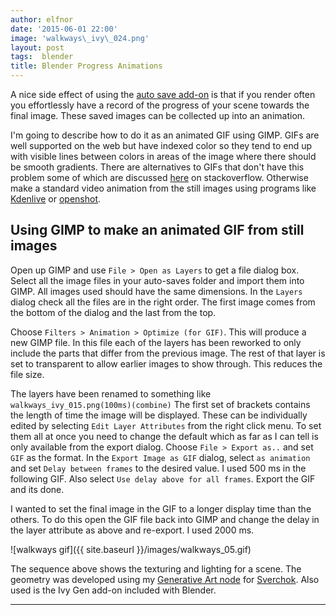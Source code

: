 ```yaml
---
author: elfnor
date: '2015-06-01 22:00'
image: 'walkways\_ivy\_024.png'
layout: post
tags:  blender
title: Blender Progress Animations
---
```


A nice side effect of using the [auto save add-on](%7Bfilename%7Dblender_auto_save_addon.md) is that if you render often you effortlessly have a record of the progress of your scene towards the final image. These saved images can be collected up into an animation.

I\'m going to describe how to do it as an animated GIF using GIMP. GIFs are well supported on the web but have indexed color so they tend to end up with visible lines between colors in areas of the image where there should be smooth gradients. There are alternatives to GIFs that don\'t have this problem some of which are discussed [here](http://stackoverflow.com/questions/6402633/what-alternatives-for-animated-gifs-are-there) on stackoverflow. Otherwise make a standard video animation from the still images using programs like [Kdenlive](https://kdenlive.org/) or [openshot](http://www.openshot.org/).

## Using GIMP to make an animated GIF from still images

Open up GIMP and use `File > Open as Layers` to get a file dialog box. Select all the image files in your auto-saves folder and import them into GIMP. All images used should have the same dimensions. In the `Layers` dialog check all the files are in the right order. The first image comes from the bottom of the dialog and the last from the top.

Choose `Filters > Animation > Optimize (for GIF)`. This will produce a new GIMP file. In this file each of the layers has been reworked to only include the parts that differ from the previous image. The rest of that layer is set to transparent to allow earlier images to show through. This reduces the file size.

The layers have been renamed to something like `walkways_ivy_015.png(100ms)(combine)` The first set of brackets contains the length of time the image will be displayed. These can be individually edited by selecting `Edit Layer Attributes` from the right click menu. To set them all at once you need to change the default which as far as I can tell is only available from the export dialog. Choose `File > Export as..` and set `GIF` as the format. In the `Export Image as GIF` dialog, select `as animation` and set `Delay between frames` to the desired value. I used 500 ms in the following GIF. Also select `Use delay above for all frames`. Export the GIF and its done.

I wanted to set the final image in the GIF to a longer display time than the others. To do this open the GIF file back into GIMP and change the delay in the layer attribute as above and re-export. I used 2000 ms.

![walkways gif]({{ site.baseurl }}/images/walkways_05.gif)

The sequence above shows the texturing and lighting for a scene. The geometry was developed using my [Generative Art node](%7Bfilename%7Dblender_pipe_generator.md) for [Sverchok](https://github.com/nortikin/sverchok). Also used is the Ivy Gen add-on included with Blender.

------------------------------------------------------------------------
